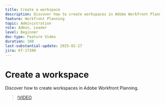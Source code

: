 ```yaml
---
title: Create a workspace
description: Discover how to create workspaces in Adobe Workfront Planning.
feature: Workfront Planning
topic: Administration
role: Admin, Leader
level: Beginner
doc-type: Feature Video
duration: 180
last-substantial-update: 2025-02-27
jira: KT-17209
---
```


# Create a workspace

Discover how to create workspaces in Adobe Workfront Planning.

>[!VIDEO](https://video.tv.adobe.com/v/3447966/?learn=on&enablevpops)

